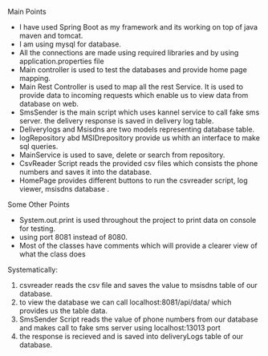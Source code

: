 Main Points

- I have used Spring Boot as my framework and its working on top of java maven and tomcat.
- I am using mysql for database.
- All the connections are made using required libraries and by using application.properties file
- Main controller is used to test the databases and provide home page mapping.
- Main Rest Controller is used to map all the rest Service. It is used to provide data to incoming requests which enable us to view
 data from database on web.
- SmsSender is the main script which uses kannel service to call fake sms server. the delivery response is saved in delivery log table.
- Deliverylogs and Msisdns are two models representing database table.
- logRepository abd MSIDrepository provide us whith an interface to make sql queries.
- MainService is used to save, delete or search from repository.
- CsvReader Script reads the provided csv files which consists the phone numbers and saves it into the database.
- HomePage provides different buttons to run the csvreader script, log viewer, msisdns database .

Some Other Points

- System.out.print is used throughout the project to print data on console for testing.
- using port 8081 instead of 8080.
- Most of the classes have comments which will provide a clearer view of what the class does

Systematically:

1. csvreader reads the csv file and saves the value to msisdns table of our database.
2. to view the database we can call localhost:8081/api/data/  which provides us the table data.
3. SmsSender Script reads the value of phone numbers from our database and makes call to fake sms server using localhost:13013 port
4. the response is recieved and is saved into deliveryLogs table of our database.




